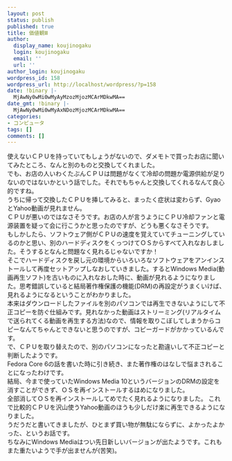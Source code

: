 ```yaml
---
layout: post
status: publish
published: true
title: 価値観Ⅲ
author:
  display_name: koujinogaku
  login: koujinogaku
  email: ''
  url: ''
author_login: koujinogaku
wordpress_id: 158
wordpress_url: http://localhost/wordpress/?p=158
date: !binary |-
  MjAwNy0wMi0wMyAyMzozMjozMCArMDkwMA==
date_gmt: !binary |-
  MjAwNy0wMi0wMyAxNDozMjozMCArMDkwMA==
categories:
- コンピュータ
tags: []
comments: []
---
```

<p>使えないＣＰＵを持っていてもしょうがないので、ダメモトで買ったお店に聞いてみたところ、なんと別のものと交換してくれました。<br />
でも、お店の人いわくたぶんＣＰＵは問題がなくて冷却の問題か電源供給が足りないのではないかという話でした。それでもちゃんと交換してくれるなんて良心的ですね。<br />
うちに帰って交換したＣＰＵを挿してみると、まったく症状は変わらず、GyaoとYahoo動画が見れません。<br />
ＣＰＵが悪いのではなさそうです。お店の人が言うようにＣＰＵ冷却ファンと電源装置を疑って会に行こうかと思ったのですが、どうも悪くなさそうです。<br />
もしかしたら、ソフトウェア側がＣＰＵの速度を覚えていてチューニングしているのかと思い、別のハードディスクをくっつけてＯＳからすべて入れなおしました。そうするとなんと問題なく見れるじゃないですか！<br />
そこでハードディスクを戻し元の環境からいろいろなソフトウェアをアンインストールして再度セットアップしなおしていきました。するとWindows Media(動画再生ソフト)を古いものに入れなおした時に、動画が見れるようになりました。思考錯誤していると結局著作権保護の機能(DRM)の再設定がうまくいけば、見れるようになるということがわかりました。<br />
本来はダウンロードしたファイルを別のパソコンでは再生できないようにして不正コピーを防ぐ仕組みです。見れなかった動画はストリーミング(リアルタイムで送られてくる動画を再生する方法)なので、情報を取りこぼしてしまうからコピーなんてちゃんとできないと思うのですが、コピーガードがかかっているんです。<br />
で、ＣＰＵを取り替えたので、別のパソコンになったと勘違いして不正コピーと判断したようです。<br />
Fedora Core 6の話を書いた時に引き続き、また著作権のはなしで悩まされることになったわけです。<br />
結局、今まで使っていたWindows Media 10というバージョンのDRMの設定を消すことができず、ＯＳを再インストールするはめになりました。<br />
全部消してＯＳを再インストールしてめでたく見れるようになりました。 これで比較的ＣＰＵを沢山使うYahoo動画のほうも少しだけ楽に再生できるようになりました。<br />
うだうだと書いてきましたが、ひとまず買い物が無駄にならずに、よかったよかった、というお話です。<br />
ちなみにWindows Mediaはつい先日新しいバージョンが出たようです。これもまた重たいようで手が出ませんが(苦笑)。</p>
